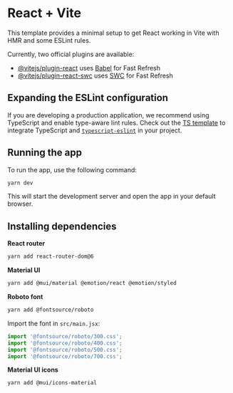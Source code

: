 # React + Vite

This template provides a minimal setup to get React working in Vite with HMR and some ESLint rules.

Currently, two official plugins are available:

- [@vitejs/plugin-react](https://github.com/vitejs/vite-plugin-react/blob/main/packages/plugin-react/README.md) uses [Babel](https://babeljs.io/) for Fast Refresh
- [@vitejs/plugin-react-swc](https://github.com/vitejs/vite-plugin-react-swc) uses [SWC](https://swc.rs/) for Fast Refresh

## Expanding the ESLint configuration

If you are developing a production application, we recommend using TypeScript and enable type-aware lint rules. Check out the [TS template](https://github.com/vitejs/vite/tree/main/packages/create-vite/template-react-ts) to integrate TypeScript and [`typescript-eslint`](https://typescript-eslint.io) in your project.

## Running the app

To run the app, use the following command:

```bash
yarn dev
```

This will start the development server and open the app in your default browser.

## Installing dependencies

**React router**

```bash
yarn add react-router-dom@6
```

**Material UI**

```bash
yarn add @mui/material @emotion/react @emotion/styled
```

**Roboto font**

```bash
yarn add @fontsource/roboto
```

Import the font in `src/main.jsx`:

```jsx
import '@fontsource/roboto/300.css';
import '@fontsource/roboto/400.css';
import '@fontsource/roboto/500.css';
import '@fontsource/roboto/700.css';
```

**Material UI icons**

```bash
yarn add @mui/icons-material
````
